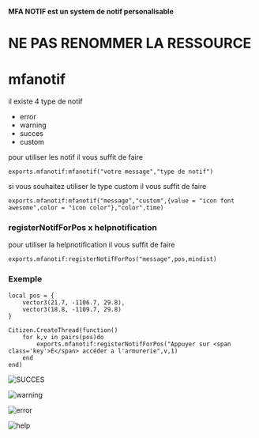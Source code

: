 **MFA NOTIF est un system de notif personalisable**

# NE PAS RENOMMER LA RESSOURCE

# mfanotif

il existe 4 type de notif

* error 
* warning 
* succes 
* custom 

pour utiliser les notif il vous suffit de faire 

`exports.mfanotif:mfanotif("votre message","type de notif")`

si vous souhaitez utiliser le type custom il vous suffit de faire

`exports.mfanotif:mfanotif("message","custom",{value = "icon font awesome",color = "icon color"},"color",time)`



### registerNotifForPos x helpnotification

pour utiliser la helpnotification il vous suffit de faire 

`exports.mfanotif:registerNotifForPos("message",pos,mindist)`

### Exemple 
```
local pos = {
    vector3(21.7, -1106.7, 29.8),
    vector3(18.8, -1109.7, 29.8)
}

Citizen.CreateThread(function()
    for k,v in pairs(pos)do
        exports.mfanotif:registerNotifForPos("Appuyer sur <span class='key'>E</span> accéder a l'armurerie",v,1)
    end
end)
```
![SUCCES](https://media.discordapp.net/attachments/916446968497188905/943236084396073011/notif_succes.png)

![warning](https://media.discordapp.net/attachments/916446968497188905/943237214219952158/notifwarning.png)

![error](https://media.discordapp.net/attachments/916446968497188905/943236084639350844/notiferror.png)

![help](https://media.discordapp.net/attachments/916446968497188905/943236100560941126/notifhelp.png)

